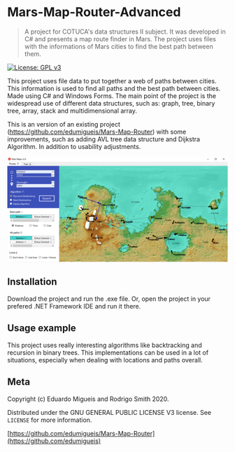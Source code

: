 # Mars-Map-Router-Advanced
> A project for COTUCA's data structures II subject. It was developed in C# and presents a map route finder in Mars. The project uses files with the informations of Mars cities to find the best path between them.

[![License: GPL v3](https://img.shields.io/badge/License-GPLv3-blue.svg)](https://www.gnu.org/licenses/gpl-3.0)

This project uses file data to put together a web of paths between cities. This information is used to find all paths and the best path between cities. Made using C# and Windows Forms. The main point of the project is the widespread use of different data structures, such as: graph, tree, binary tree, array, stack and multidimensional array.

This is an version of an existing project (https://github.com/edumigueis/Mars-Map-Router) with some improvements, such as adding AVL tree data structure and Dijkstra Algorithm. In addition to usability adjustments.

![](header.png)

## Installation

Download the project and run the .exe file. Or, open the project in your prefered .NET Framework IDE and run it there. 

## Usage example

This project uses really interesting algorithms like backtracking and recursion in binary trees. This implementations can be used in a lot of situations, especially when dealing with locations and paths overall.

## Meta

Copyright (c) Eduardo Migueis and Rodrigo Smith 2020.

Distributed under the GNU GENERAL PUBLIC LICENSE V3 license. See ``LICENSE`` for more information.

[https://github.com/edumigueis/Mars-Map-Router](https://github.com/edumigueis)